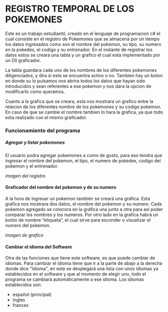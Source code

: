 # REGISTRO TEMPORAL DE LOS POKEMONES

Este es un trabajo estudiantil, creado en el lenguaje de programacion c# el cual consiste en el registro de Pokemones que se almacena por un tiempo los datos ingresados como son el nombre del pokemon, su tipo, su numero en la pokedex, el codigo y su entrenador. En el instante de registrar los datos estos se creara una tabla y un grafico el cual esta implementado por un Dll graficador.

La tabla guardara cada uno de los nombres de los diferentes pokemones diligenciados, y dira si este se encuentra activo o no. Tambien hay un boton en donde su lo pulsamos nos abrira todos los datos que hayan sido introducidos y sean referentes a ese pokemon y nos dara la opcion de modificarlo como queramos.

Cuanto a la grafica que se creara, esta nos mostrara un grafico entre la relacion de los diferentes nombre de los pokemones y su codigo pokemon. En caso de que se cambie el nombre tambien lo hara la grafica, ya que todo esta realizado con el mismo graficador.



### Funcionamiento del programa
##### Agregar y listar pokemones

El usuario podra agregar pokemones a como de gusto, para eso tendra que ingresar el nombre del pokemon, el tipo, el numero de pokedex, codigo del pokemon y el entrenador.
 
 *imagen del registro*
 
 #### Graficador del nombre del pokemon y de su numero
 
 A la hora de ingresar un pokemon también se creará una gráfica. Esta grafica nos mostrara dos datos, el nombre del pokemon y su numero. Cada pokemon agregado se colocora en la gráfica una junto a otra para así poder comparar los nombres y los numeros. Por otro lado en la grafica habrá un botón de nombre “etiqueta”, el cual sirve para esconder o visualizar el numero del pokemon.
 
 *imagen de grafico*
 
#### Cambiar el idioma del Software 

Otra de las funciones que tiene este software, es que puede cambiar de idiomas. Para cambiar el idioma tiene que ir a la parte de abajo a la derecha donde dice "Idioma", en este se desplegará una lista con unos idiomas ya establecidos en el software y que al momento de elegir uno, todo el programa se cambiará automáticamente a ese idioma.
Los idiomas establecidos son:
* español (principal)
* ingles
* frances



